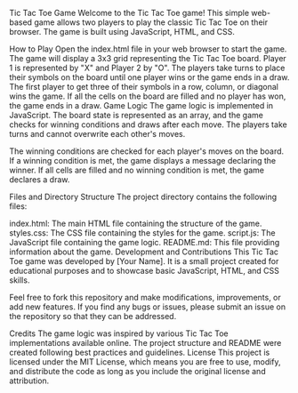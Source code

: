 Tic Tac Toe Game
Welcome to the Tic Tac Toe game! This simple web-based game allows two players to play the classic Tic Tac Toe on their browser. The game is built using JavaScript, HTML, and CSS.

How to Play
Open the index.html file in your web browser to start the game.
The game will display a 3x3 grid representing the Tic Tac Toe board.
Player 1 is represented by "X" and Player 2 by "O".
The players take turns to place their symbols on the board until one player wins or the game ends in a draw.
The first player to get three of their symbols in a row, column, or diagonal wins the game.
If all the cells on the board are filled and no player has won, the game ends in a draw.
Game Logic
The game logic is implemented in JavaScript. The board state is represented as an array, and the game checks for winning conditions and draws after each move. The players take turns and cannot overwrite each other's moves.

The winning conditions are checked for each player's moves on the board. If a winning condition is met, the game displays a message declaring the winner. If all cells are filled and no winning condition is met, the game declares a draw.

Files and Directory Structure
The project directory contains the following files:

index.html: The main HTML file containing the structure of the game.
styles.css: The CSS file containing the styles for the game.
script.js: The JavaScript file containing the game logic.
README.md: This file providing information about the game.
Development and Contributions
This Tic Tac Toe game was developed by [Your Name]. It is a small project created for educational purposes and to showcase basic JavaScript, HTML, and CSS skills.

Feel free to fork this repository and make modifications, improvements, or add new features. If you find any bugs or issues, please submit an issue on the repository so that they can be addressed.

Credits
The game logic was inspired by various Tic Tac Toe implementations available online.
The project structure and README were created following best practices and guidelines.
License
This project is licensed under the MIT License, which means you are free to use, modify, and distribute the code as long as you include the original license and attribution.
